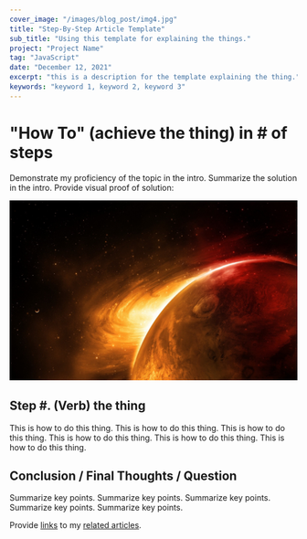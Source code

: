 ```yaml
---
cover_image: "/images/blog_post/img4.jpg"
title: "Step-By-Step Article Template"
sub_title: "Using this template for explaining the things."
project: "Project Name"
tag: "JavaScript"
date: "December 12, 2021"
excerpt: "this is a description for the template explaining the thing."
keywords: "keyword 1, keyword 2, keyword 3"
---
```


# **\"How To\" (achieve the thing) in # of steps**

Demonstrate my proficiency of the topic in the intro. Summarize the solution in the intro. Provide visual proof of solution:

![visual proof image](../public/bg_mars-glowing.jpg)

## **Step \#. (Verb) the thing**

This is how to do this thing. This is how to do this thing. This is how to do this thing. This is how to do this thing. This is how to do this thing. This is how to do this thing.

## **Conclusion / Final Thoughts / Question**

Summarize key points. Summarize key points. Summarize key points. Summarize key points. Summarize key points.

Provide [links]() to my [related articles]().
